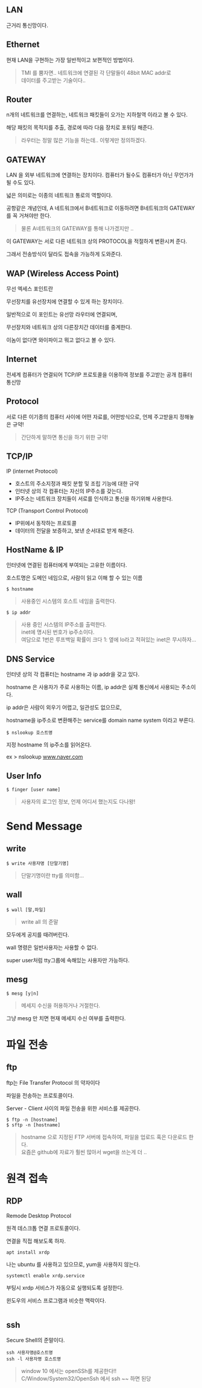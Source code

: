 LAN
---

근거리 통신망이다.

Ethernet
---

현재 LAN을 구현하는 가장 일반적이고 보편적인 방법이다.
> TMI 를 뿜자면.. 네트워크에 연결된 각 단말들이 48bit MAC addr로<br>
> 데이터를 주고받는 기술이다..

Router
---

n개의 네트워크를 연결하는, 네트워크 패킷들이 오가는 지하철역 이라고 볼 수 있다.

해당 패킷의 목적지를 추출, 경로에 따라 다음 장치로 포워딩 해준다.

> 라우터는 정말 많은 기능을 하는데.. 이렇게만 정의하겠다.

GATEWAY
---

LAN 을 외부 네트워크에 연결하는 장치이다. 컴퓨터가 될수도 컴퓨터가 아닌 무언가가 될 수도 있다.

넓은 의미로는 이종의 네트워크 통로의 역할이다.

공항같은 개념인데, A 네트워크에서 B네트워크로 이동하려면 B네트워크의 GATEWAY를 꼭 거쳐야만 한다.

> 물론 A네트워크의 GATEWAY를 통해 나가겠지만 .. 

이 GATEWAY는 서로 다른 네트워크 상의 PROTOCOL을 적절하게 변환시켜 준다.

그래서 전송방식이 달라도 접속을 가능하게 도와준다.

WAP (Wireless Access Point)
---

무선 엑세스 포인트란

무선장치를 유선장치에 연결할 수 있게 하는 장치이다.

일반적으로 이 포인트는 유선망 라우터에 연결되며,

무선장치와 네트워크 상의 다른장치간 데이터를 중계한다.

이놈이 없다면 와이파이고 뭐고 없다고 볼 수 있다.

Internet
---

전세계 컴퓨터가 연결되어 TCP/IP 프로토콜을 이용하여 정보를 주고받는 공개 컴퓨터 통신망

Protocol
---

서로 다른 이기종의 컴퓨터 사이에 어떤 자료를, 어떤방식으로, 언제 주고받을지 정해놓은 규약!

> 간단하게 말하면 통신을 하기 위한 규약!

TCP/IP
---

IP (internet Protocol)

 - 호스트의 주소지정과 패킷 분할 및 조립 기능에 대한 규약
 - 인터넷 상의 각 컴퓨터는 자신의 IP주소를 갖는다.
 - IP주소는 네트워크 장치들이 서로를 인식하고 통신을 하기위해 사용한다.

TCP (Transport Control Protocol)
 
  - IP위에서 동작하는 프로토콜
  - 데이터의 전달을 보증하고, 보낸 순서대로 받게 해준다.
  
HostName & IP
---

인터넷에 연결된 컴퓨터에게 부여되는 고유한 이름이다.

호스트명은 도메인 네임으로, 사람이 읽고 이해 할 수 있는 이름

~~~
$ hostname 
~~~
> 사용중인 시스템의 호스트 네임을 출력한다.

~~~
$ ip addr
~~~
> 사용 중인 시스템의 IP주소를 출력한다.<br>
> inet에 명시된 번호가 ip주소이다.<br>
> 여담으로 1번은 루프백일 확률이 크다 1: 옆에 lo라고 적혀있는 inet은 무시하자...

DNS Service
---

인터넷 상의 각 컴퓨터는 hostname 과 ip addr을 갖고 있다.

hostname 은 사용자가 주로 사용하는 이름, ip addr은 실제 통신에서 사용되는 주소이다.

ip addr은 사람이 외우기 어렵고, 일관성도 없으므로, 

hostname을 ip주소로 변환해주는 service를 domain name system 이라고 부른다.

~~~
$ nslookup 호스트명
~~~

지정 hostname 의 ip주소를 읽어온다.

ex > nslookup www.naver.com

User Info
---

~~~
$ finger [user name]
~~~

> 사용자의 로그인 정보, 언제 어디서 했는지도 다나왕!

Send Message
===

write
---

~~~
$ write 사용자명 [단말기명]
~~~
> 단말기명이란 tty를 의미함...

wall
---

~~~
$ wall [말,파일]
~~~
> write all 의 준말

모두에게 공지를 때려버린다.

wall 명령은 일반사용자는 사용할 수 없다.

super user처럼 tty그룹에 속해있는 사용자만 가능하다.

mesg
---

~~~
$ mesg [y|n]
~~~
> 메세지 수신을 허용하거나 거절한다.

그냥 mesg 만 치면 현재 메세지 수신 여부를 출력한다.

파일 전송
===

ftp
---

ftp는 File Transfer Protocol 의 약자이다

파일을 전송하는 프로토콜이다.

Server - Client 사이의 파일 전송을 위한 서비스를 제공한다.

~~~
$ ftp -n [hostname]
$ sftp -n [hostname]
~~~
> hostname 으로 지정된 FTP 서버에 접속하여, 파일을 업로드 혹은 다운로드 한다.<br>
> 요즘은 github에 자료가 훨씬 많아서 wget을 쓰는게 더 ..

원격 접속
===

RDP
---

Remode Desktop Protocol 

원격 데스크톱 연결 프로토콜이다.

연결을 직접 해보도록 하자.

~~~
apt install xrdp
~~~

나는 ubuntu 를 사용하고 있으므로, yum을 사용하지 않는다.


~~~
systemctl enable xrdp.service
~~~

부팅시 xrdp 서비스가 자동으로 실행되도록 설정한다.

윈도우의 서비스 프로그램과 비슷한 맥락이다.


~~~

~~~

ssh
---

Secure Shell의 준말이다.

~~~
ssh 사용자명@호스트명
ssh -l 사용자명 호스트명
~~~
> window 10 에서는 openSSh를 제공한다!!<br>
> C/Window/System32/OpenSsh 에서 ssh ~~ 하면 된당




